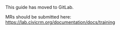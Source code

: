 This guide has moved to GitLab.

MRs should be submitted here: https://lab.civicrm.org/documentation/docs/training

